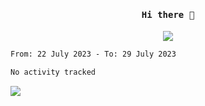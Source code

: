 <h4 align="center"><samp> Hi there 👋  </samp></h4>

<p align="center">
  
  <a href="https://github.com/bznick98">
    <img align="center" src="https://github-readme-stats.vercel.app/api?username=bznick98&&count_private=true&hide=issues,prs,contribs&show_icons=true&theme=gruvbox" />
  </a>
  
  <!--START_SECTION:waka-->

```txt
From: 22 July 2023 - To: 29 July 2023

No activity tracked
```

<!--END_SECTION:waka-->
  
 
</p>

<!-- ![](https://visitor-badge.glitch.me/badge?page_id=bznick98.bznick98) -->
![](https://komarev.com/ghpvc/?username=bznick98&style=for-the-badge)

